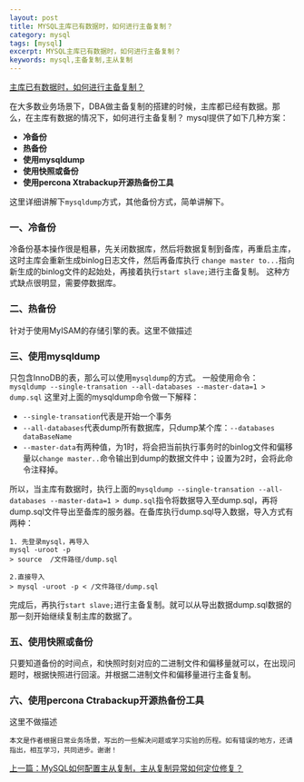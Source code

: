 ```yaml
---
layout: post
title: MYSQL主库已有数据时，如何进行主备复制？
category: mysql
tags: [mysql]
excerpt: MYSQL主库已有数据时，如何进行主备复制？
keywords: mysql,主备复制,主从复制
---
```


[主库已有数据时，如何进行主备复制？](https://www.jianshu.com/p/ff4a81bed841)

在大多数业务场景下，DBA做主备复制的搭建的时候，主库都已经有数据。那么，在主库有数据的情况下，如何进行主备复制？
mysql提供了如下几种方案：
* **冷备份**
* **热备份**
* **使用mysqldump**
* **使用快照或备份**
* **使用percona Xtrabackup开源热备份工具**

这里详细讲解下`mysqldump`方式，其他备份方式，简单讲解下。
### 一、冷备份
冷备份基本操作很是粗暴，先关闭数据库，然后将数据复制到备库，再重启主库，这时主库会重新生成binlog日志文件，然后再备库执行 `change master to...`指向新生成的binlog文件的起始处，再接着执行`start slave;`进行主备复制。
这种方式缺点很明显，需要停数据库。

### 二、热备份
针对于使用MyISAM的存储引擎的表。这里不做描述

### 三、使用mysqldump
只包含InnoDB的表，那么可以使用`mysqldump`的方式。
一般使用命令：
`mysqldump --single-transation --all-databases --master-data=1 > dump.sql`
这里对上面的mysqldump命令做一下解释：
* `--single-transation`代表是开始一个事务
* `--all-databases`代表dump所有数据库，只dump某个库：`--databases dataBaseName`
* `--master-data`有两种值，为1时，将会把当前执行事务时的binlog文件和偏移量以`change master..`命令输出到dump的数据文件中；设置为2时，会将此命令注释掉。

所以，当主库有数据时，执行上面的`mysqldump --single-transation --all-databases --master-data=1 > dump.sql`指令将数据导入至dump.sql，再将dump.sql文件导出至备库的服务器。在备库执行dump.sql导入数据，导入方式有两种：
```mysql
1. 先登录mysql，再导入
mysql -uroot -p 
> source  /文件路径/dump.sql

2.直接导入
> mysql -uroot -p < /文件路径/dump.sql
```
完成后，再执行`start slave;`进行主备复制。就可以从导出数据dump.sql数据的那一刻开始继续复制主库的数据了。

### 五、使用快照或备份 
只要知道备份的时间点，和快照时刻对应的二进制文件和偏移量就可以，在出现问题时，根据快照进行回滚。并根据二进制文件和偏移量进行主备复制。

### 六、使用percona Ctrabackup开源热备份工具
这里不做描述

`本文是作者根据日常业务场景，写出的一些解决问题或学习实验的历程。如有错误的地方，还请指出，相互学习，共同进步。谢谢！`

[上一篇：MySQL如何配置主从复制，主从复制异常如何定位修复？](https://www.jianshu.com/p/28e8275429ba)






